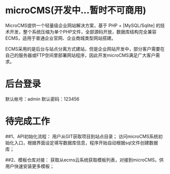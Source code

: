 # microCMS(开发中...暂时不可商用)
MicroCMS提供一个轻量级企业网站解决方案，基于 PHP + [MySQL/Sqlite] 的技术开发，整个系统压缩为单个PHP文件，全部源码开放，数据库结构完全兼容ECMS，适用于普通企业官网、企业商城类型网站搭建。

ECMS采用的是后台与站点分离方式建站，但是企业网站开发中，部分客户需要在自己的服务器或FTP空间里部署网站程序，因此开发microCMS满足广大客户需求。

# 后台登录
默认帐号：admin  默认密码：123456

# 待完成工作
##1、API初始化流程：
	用户从GIT获取项目到站点目录；
	访问microCMS系统初始化入口，根据界面设定填写数据库信息，程序开始自动根据sql文件创建数据库；

##2、模板仓库对接：
	获取从ecms云系统获取模板列表，对接到microCMS，供用户快速安装更多模板；
